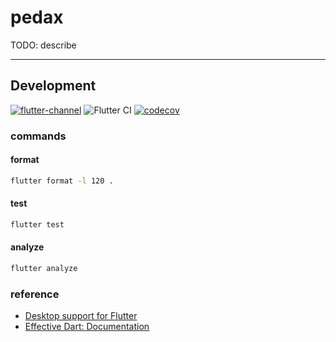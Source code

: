 # pedax

TODO: describe

---

## Development

[![flutter-channel](https://img.shields.io/badge/Flutter-dev-64B5F6.svg?logo=flutter)](https://flutter.dev/docs/development/tools/sdk/releases)
![Flutter CI](https://github.com/sensuikan1973/pedax/workflows/Flutter%20CI/badge.svg)
[![codecov](https://codecov.io/gh/sensuikan1973/pedax/branch/main/graph/badge.svg?token=0EE7KZ8DVJ)](https://codecov.io/gh/sensuikan1973/pedax)

### commands
#### format
```sh
flutter format -l 120 .
```

#### test
```sh
flutter test
```

#### analyze
```sh
flutter analyze
```

### reference
- [Desktop support for Flutter](https://flutter.dev/desktop)
- [Effective Dart: Documentation](https://dart.dev/guides/language/effective-dart/documentation)